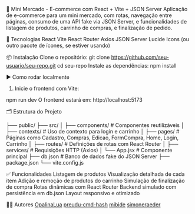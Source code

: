 🛒 Mini Mercado - E-commerce com React + Vite + JSON Server
Aplicação de e-commerce para um mini mercado, com rotas, navegação entre páginas, consumo de uma API fake via JSON Server, e funcionalidades de listagem de produtos, carrinho de compras, e finalização de pedido.

🚀 Tecnologias
React
Vite
React Router
Axios
JSON Server
Lucide Icons (ou outro pacote de ícones, se estiver usando)

📦 Instalação
Clone o repositório:
git clone https://github.com/seu-usuario/seu-repo.git
cd seu-repo
Instale as dependências:
npm install

▶️ Como rodar localmente
1.  Inicie o frontend com Vite:

npm run dev
O frontend estará em: http://localhost:5173

🗂 Estrutura do Projeto

├── public/
├── src/
│   ├── components/       # Componentes reutilizáveis
│   ├── contexts/         # Uso de contexto para login e carrinho
│   ├── pages/            # Páginas como Cadastro, Compras, Edicao, FormCompra, Home, Login, Carrinho
│   ├── routes/           # Definições de rotas com React Router
│   ├── services/         # Requisições HTTP (Axios)
│   └── App.jsx           # Componente principal
├── db.json               # Banco de dados fake do JSON Server
├── package.json
└── vite.config.js

✅ Funcionalidades
Listagem de produtos
Visualização detalhada de cada item
Adição e remoção de produtos do carrinho
Simulação de finalização de compra
Rotas dinâmicas com React Router
Backend simulado com persistência em db.json
Layout responsivo e otimizado

🧑‍💻 Autores
[OpalinaLua](https://github.com/OpalinaLua)
[preudu-cmd-hash](https://github.com/preudu-cmd-hash)
[mibide](https://github.com/mibide)
[simoneraeder](https://github.com/simoneraeder)

